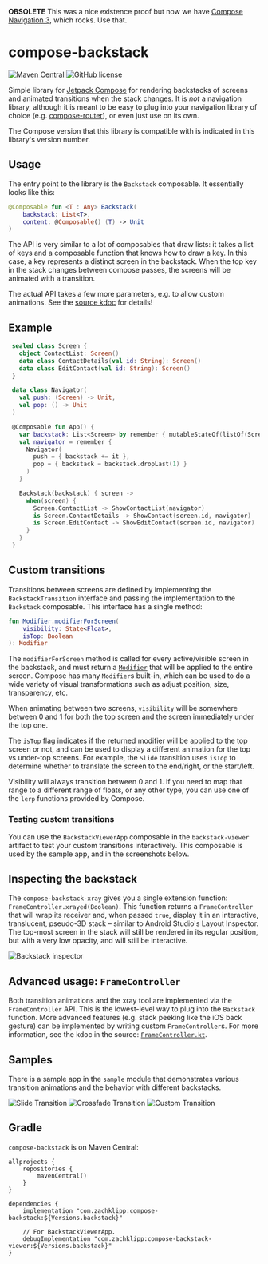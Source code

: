 **OBSOLETE**
This was a nice existence proof but now we have [Compose Navigation 3](https://developer.android.com/guide/navigation/navigation-3), which rocks. Use that.

# compose-backstack
[![Maven Central](https://img.shields.io/maven-central/v/com.zachklipp/compose-backstack.svg?label=Maven%20Central)](https://search.maven.org/search?q=g:com.zachklipp%20a:compose-backstack)
[![GitHub license](https://img.shields.io/badge/license-Apache%20License%202.0-blue.svg?style=flat)](https://www.apache.org/licenses/LICENSE-2.0)

Simple library for [Jetpack Compose](https://developer.android.com/jetpack/compose) for rendering
backstacks of screens and animated transitions when the stack changes. It is _not_ a navigation
library, although it is meant to be easy to plug into your navigation library of choice
(e.g. [compose-router](https://github.com/zsoltk/compose-router)), or even just use on its own.

The Compose version that this library is compatible with is indicated in this library's version
number.

## Usage

The entry point to the library is the `Backstack` composable. It essentially looks like this:

```kotlin
@Composable fun <T : Any> Backstack(
    backstack: List<T>,
    content: @Composable() (T) -> Unit
)
```

The API is very similar to a lot of composables that draw lists: it takes a list of keys and a
composable function that knows how to draw a key. In this case, a key represents a distinct screen
in the backstack. When the top key in the stack changes between compose passes, the screens will
be animated with a transition.

The actual API takes a few more parameters, e.g. to allow custom animations. See the
[source kdoc](compose-backstack/src/main/java/com/zachklipp/compose/backstack/Backstack.kt) for
details!

## Example

```kotlin
 sealed class Screen {
   object ContactList: Screen()
   data class ContactDetails(val id: String): Screen()
   data class EditContact(val id: String): Screen()
 }

 data class Navigator(
   val push: (Screen) -> Unit,
   val pop: () -> Unit
 )

 @Composable fun App() {
   var backstack: List<Screen> by remember { mutableStateOf(listOf(Screen.ContactList)) }
   val navigator = remember {
     Navigator(
       push = { backstack += it },
       pop = { backstack = backstack.dropLast(1) }
     )
   }

   Backstack(backstack) { screen ->
     when(screen) {
       Screen.ContactList -> ShowContactList(navigator)
       is Screen.ContactDetails -> ShowContact(screen.id, navigator)
       is Screen.EditContact -> ShowEditContact(screen.id, navigator)
     }
   }
 }
```

## Custom transitions

Transitions between screens are defined by implementing the `BackstackTransition` interface and
passing the implementation to the `Backstack` composable. This interface has a single method:

```kotlin
fun Modifier.modifierForScreen(
    visibility: State<Float>,
    isTop: Boolean
): Modifier
```

The `modifierForScreen` method is called for every active/visible screen in the backstack, and must return a [`Modifier`](https://developer.android.com/reference/kotlin/androidx/ui/core/Modifier)
that will be applied to the entire screen. Compose has many `Modifier`s built-in, which can be used
to do a wide variety of visual transformations such as adjust position, size, transparency, etc.

When animating between two screens, `visibility` will be somewhere
between 0 and 1 for both the top screen and the screen immediately under the top one.

The `isTop` flag indicates if the returned modifier will be applied to the top screen or not, and
can be used to display a different animation for the top vs under-top screens. For example, the
`Slide` transition uses `isTop` to determine whether to translate the screen to the end/right, or
the start/left.

Visibility will always transition between 0 and 1. If you need to map that range to a different
range of floats, or any other type, you can use one of the `lerp` functions provided by Compose.

### Testing custom transitions

You can use the `BackstackViewerApp` composable in the `backstack-viewer` artifact to test your
custom transitions interactively. This composable is used by the sample app, and in the screenshots
below.

## Inspecting the backstack

The `compose-backstack-xray` gives you a single extension function: `FrameController.xrayed(Boolean)`. This function returns a `FrameController` that will wrap its receiver and, when passed `true`, display it in an interactive, translucent, pseudo-3D stack – similar to Android Studio's Layout Inspector.
The top-most screen in the stack will still
be rendered in its regular position, but with a very low opacity, and will still be interactive.

![Backstack inspector](.images/inspector.gif)

## Advanced usage: `FrameController`

Both transition animations and the xray tool are implemented via the `FrameController` API. This is the lowest-level way to plug into the `Backstack` function. More advanced features (e.g. stack peeking like the iOS back gesture) can be implemented by writing custom `FrameController`s. For more information, see the kdoc in the source: [`FrameController.kt`](compose-backstack/src/main/java/com/zachklipp/compose/backstack/FrameController.kt).

## Samples

There is a sample app in the `sample` module that demonstrates various transition animations and
the behavior with different backstacks.

![Slide Transition](.images/sample-slide.gif)
![Crossfade Transition](.images/sample-crossfade.gif)
![Custom Transition](.images/sample-custom.gif)

## Gradle

`compose-backstack` is on Maven Central:

```
allprojects {
    repositories {
        mavenCentral()
    }
}

dependencies {
    implementation "com.zachklipp:compose-backstack:${Versions.backstack}"

    // For BackstackViewerApp.
    debugImplementation "com.zachklipp:compose-backstack-viewer:${Versions.backstack}"
}
```

